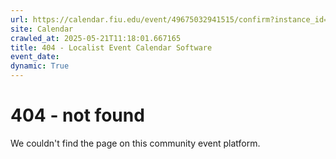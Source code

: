 ```yaml
---
url: https://calendar.fiu.edu/event/49675032941515/confirm?instance_id=49675032943564&return=https%3A%2F%2Fcalendar.fiu.edu%2Fcalendar%3Fevent_types%255B%255D%3D127584
site: Calendar
crawled_at: 2025-05-21T11:18:01.667165
title: 404 - Localist Event Calendar Software
event_date: 
dynamic: True
---
```


# 404 - not found
We couldn't find the page on this community event platform.
